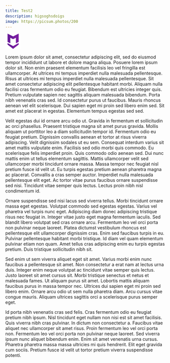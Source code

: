 ```yaml
---
title: Test2
description: higsoghsdoigs
image: https://picsum.photos/200
---
```


![alt text](https://github.com/adam-p/markdown-here/raw/master/src/common/images/icon48.png "Logo Title Text 1")

Lorem ipsum dolor sit amet, consectetur adipiscing elit, sed do eiusmod tempor incididunt ut labore et dolore magna aliqua. Posuere lorem ipsum dolor sit. Non enim praesent elementum facilisis leo vel fringilla est ullamcorper. At ultrices mi tempus imperdiet nulla malesuada pellentesque. Risus at ultrices mi tempus imperdiet nulla malesuada pellentesque. Sit amet consectetur adipiscing elit pellentesque habitant morbi. Aliquam nulla facilisi cras fermentum odio eu feugiat. Bibendum est ultricies integer quis. Pretium vulputate sapien nec sagittis aliquam malesuada bibendum. Porta nibh venenatis cras sed. Id consectetur purus ut faucibus. Mauris rhoncus aenean vel elit scelerisque. Dui sapien eget mi proin sed libero enim sed. Sit amet est placerat in egestas. Elementum tempus egestas sed sed.

Velit egestas dui id ornare arcu odio ut. Gravida in fermentum et sollicitudin ac orci phasellus. Praesent tristique magna sit amet purus gravida. Mollis aliquam ut porttitor leo a diam sollicitudin tempor id. Fermentum odio eu feugiat pretium. Dignissim convallis aenean et tortor at risus viverra adipiscing. Velit dignissim sodales ut eu sem. Consequat interdum varius sit amet mattis vulputate enim. Facilisis sed odio morbi quis commodo. Eu scelerisque felis imperdiet proin. Quis commodo odio aenean sed. Dui nunc mattis enim ut tellus elementum sagittis. Mattis ullamcorper velit sed ullamcorper morbi tincidunt ornare massa. Massa tempor nec feugiat nisl pretium fusce id velit ut. Eu turpis egestas pretium aenean pharetra magna ac placerat. Convallis a cras semper auctor. Imperdiet nulla malesuada pellentesque elit eget. Ac tortor vitae purus faucibus ornare suspendisse sed nisi. Tincidunt vitae semper quis lectus. Lectus proin nibh nisl condimentum id.

Ornare suspendisse sed nisi lacus sed viverra tellus. Morbi tincidunt ornare massa eget egestas. Volutpat commodo sed egestas egestas. Varius vel pharetra vel turpis nunc eget. Adipiscing diam donec adipiscing tristique risus nec feugiat in. Integer vitae justo eget magna fermentum iaculis. Sed blandit libero volutpat sed cras ornare arcu. Fermentum leo vel orci porta non pulvinar neque laoreet. Platea dictumst vestibulum rhoncus est pellentesque elit ullamcorper dignissim cras. Enim sed faucibus turpis in eu. Pulvinar pellentesque habitant morbi tristique. Id diam vel quam elementum pulvinar etiam non quam. Amet tellus cras adipiscing enim eu turpis egestas pretium. Duis tristique sollicitudin nibh sit.

Sed enim ut sem viverra aliquet eget sit amet. Varius morbi enim nunc faucibus a pellentesque sit amet. Non consectetur a erat nam at lectus urna duis. Integer enim neque volutpat ac tincidunt vitae semper quis lectus. Justo laoreet sit amet cursus sit. Morbi tristique senectus et netus et malesuada fames. Ut aliquam purus sit amet. Lobortis mattis aliquam faucibus purus in massa tempor nec. Ultrices dui sapien eget mi proin sed libero enim. Ornare arcu odio ut sem nulla pharetra diam. Arcu cursus vitae congue mauris. Aliquam ultrices sagittis orci a scelerisque purus semper eget.

Id porta nibh venenatis cras sed felis. Cras fermentum odio eu feugiat pretium nibh ipsum. Nisl tincidunt eget nullam non nisi est sit amet facilisis. Quis viverra nibh cras pulvinar. In dictum non consectetur a. Faucibus vitae aliquet nec ullamcorper sit amet risus. Proin fermentum leo vel orci porta non. Fermentum leo vel orci porta non pulvinar neque laoreet. Sed viverra ipsum nunc aliquet bibendum enim. Enim sit amet venenatis urna cursus. Pharetra pharetra massa massa ultricies mi quis hendrerit. Elit eget gravida cum sociis. Pretium fusce id velit ut tortor pretium viverra suspendisse potenti.
